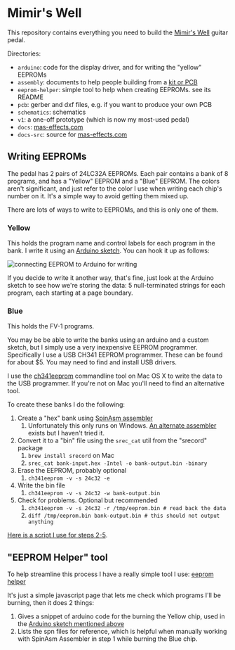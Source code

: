 # Mimir's Well

This repository contains everything you need to build the [Mimir's Well](https://mas-effects.com) guitar pedal.

Directories:

* `arduino`: code for the display driver, and for writing the "yellow" EEPROMs
* `assembly`: documents to help people building from a [kit or PCB](https://mas-effects.square.site/shop/diy/5)
* `eeprom-helper`: simple tool to help when creating EEPROMs. see its README 
* `pcb`: gerber and dxf files, e.g. if you want to produce your own PCB
* `schematics`: schematics
* `v1`: a one-off prototype (which is now my most-used pedal)
* `docs`: [mas-effects.com](https://mas-effects.com)
* `docs-src`: source for [mas-effects.com](https://mas-effects.com)

## Writing EEPROMs

The pedal has 2 pairs of 24LC32A EEPROMs. Each pair contains a bank of 8 programs, and has a "Yellow" EEPROM and a "Blue" EEPROM.  The colors aren't significant, and just refer to the color I use when writing each chip's number on it. It's a simple way to avoid getting them mixed up.

There are lots of ways to write to EEPROMs, and this is only one of them.

### Yellow

This holds the program name and control labels for each program in the bank.
I write it using an [Arduino sketch](/arduino/eeprom/eeprom.ino). You can hook it up as follows:

![connecting EEPROM to Arduino for writing](/v1/schematics/eeprom%20prgramming_bb.png)

If you decide to write it another way, that's fine, just look at the Arduino sketch to see how we're storing the data: 5 null-terminated strings for each program, each starting at a page boundary.

### Blue

This holds the FV-1 programs.

You may be be able to write the banks using an arduino and a custom sketch, but I simply use a very inexpensive EEPROM programmer.  Specifically I use a USB CH341 EEPROM programmer.  These can be found for about $5.  You may need to find and install USB drivers. 

I use the [ch341eeprom](https://github.com/command-tab/ch341eeprom) commandline tool on Mac OS X to write the data to the USB programmer.  If you're not on Mac you'll need to find an alternative tool.

To create these banks I do the following:

1. Create a "hex" bank using [SpinAsm assembler](http://spinsemi.com/products.html)
    1. Unfortunately this only runs on Windows. [An alternate assembler](https://github.com/ndf-zz/asfv1) exists but I haven't tried it.
2. Convert it to a "bin" file using the `srec_cat` util from the "srecord" package
    1. `brew install srecord` on Mac
    2. `srec_cat bank-input.hex -Intel -o bank-output.bin -binary`
3. Erase the EEPROM, probably optional
    1. `ch341eeprom -v -s 24c32 -e`
4. Write the bin file
    1. `ch341eeprom -v -s 24c32 -w bank-output.bin`
5. Check for problems. Optional but recommended
    1. `ch341eeprom -v -s 24c32 -r /tmp/eeprom.bin # read back the data`
    2. `diff /tmp/eeprom.bin bank-output.bin # this should not output anything`


[Here is a script I use for steps 2-5](https://gist.github.com/mstratman/5ede44bfd3bc87219b2a90b9920d51e1).

## "EEPROM Helper" tool

To help streamline this process I have a really simple tool I use: [eeprom helper](https://github.com/mstratman/fv1-pedal-platform/tree/master/eeprom-helper)

It's just a simple javascript page that lets me check which programs I'll be burning, then it does 2 things:

1. Gives a snippet of arduino code for the burning the Yellow chip, used in the [Arduino sketch mentioned above](/arduino/eeprom/eeprom.ino)
2. Lists the spn files for reference, which is helpful when manually working with SpinAsm Assembler in step 1 while burning the Blue chip.
